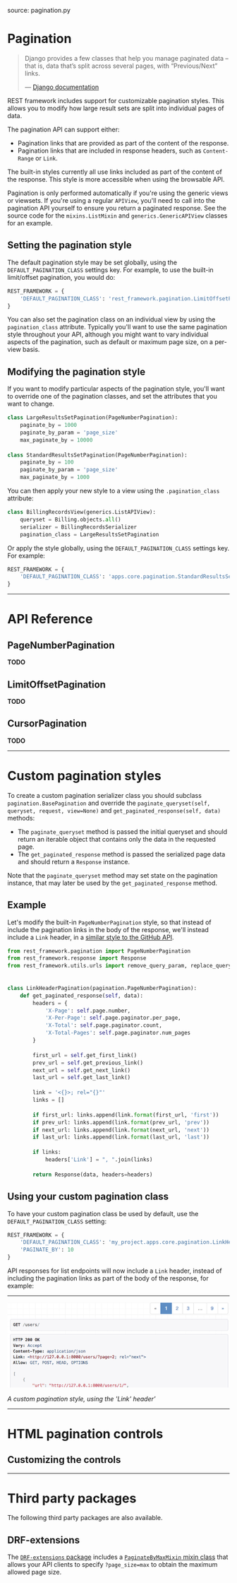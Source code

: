 source: pagination.py

# Pagination

> Django provides a few classes that help you manage paginated data – that is, data that’s split across several pages, with “Previous/Next” links.
>
> &mdash; [Django documentation][cite]

REST framework includes support for customizable pagination styles. This allows you to modify how large result sets are split into individual pages of data.

The pagination API can support either:

* Pagination links that are provided as part of the content of the response.
* Pagination links that are included in response headers, such as `Content-Range` or `Link`.

The built-in styles currently all use links included as part of the content of the response. This style is more accessible when using the browsable API.

Pagination is only performed automatically if you're using the generic views or viewsets. If you're using a regular `APIView`, you'll need to call into the pagination API yourself to ensure you return a paginated response. See the source code for the `mixins.ListMixin` and `generics.GenericAPIView` classes for an example.

## Setting the pagination style

The default pagination style may be set globally, using the `DEFAULT_PAGINATION_CLASS` settings key. For example, to use the built-in limit/offset pagination, you would do:

```py
REST_FRAMEWORK = {
    'DEFAULT_PAGINATION_CLASS': 'rest_framework.pagination.LimitOffsetPagination'
}
```

You can also set the pagination class on an individual view by using the `pagination_class` attribute. Typically you'll want to use the same pagination style throughout your API, although you might want to vary individual aspects of the pagination, such as default or maximum page size, on a per-view basis.

## Modifying the pagination style

If you want to modify particular aspects of the pagination style, you'll want to override one of the pagination classes, and set the attributes that you want to change.

```py
class LargeResultsSetPagination(PageNumberPagination):
    paginate_by = 1000
    paginate_by_param = 'page_size'
    max_paginate_by = 10000

class StandardResultsSetPagination(PageNumberPagination):
    paginate_by = 100
    paginate_by_param = 'page_size'
    max_paginate_by = 1000
```

You can then apply your new style to a view using the `.pagination_class` attribute:

```py
class BillingRecordsView(generics.ListAPIView):
    queryset = Billing.objects.all()
    serializer = BillingRecordsSerializer
    pagination_class = LargeResultsSetPagination
```

Or apply the style globally, using the `DEFAULT_PAGINATION_CLASS` settings key. For example:

```py
REST_FRAMEWORK = {
    'DEFAULT_PAGINATION_CLASS': 'apps.core.pagination.StandardResultsSetPagination'
}
```

---

# API Reference

## PageNumberPagination

**TODO**

## LimitOffsetPagination

**TODO**

## CursorPagination

**TODO**

---

# Custom pagination styles

To create a custom pagination serializer class you should subclass `pagination.BasePagination` and override the `paginate_queryset(self, queryset, request, view=None)` and `get_paginated_response(self, data)` methods:

* The `paginate_queryset` method is passed the initial queryset and should return an iterable object that contains only the data in the requested page.
* The `get_paginated_response` method is passed the serialized page data and should return a `Response` instance.

Note that the `paginate_queryset` method may set state on the pagination instance, that may later be used by the `get_paginated_response` method.

## Example

Let's modify the built-in `PageNumberPagination` style, so that instead of include the pagination links in the body of the response, we'll instead include a `Link` header, in a [similar style to the GitHub API][github-link-pagination].

```py
from rest_framework.pagination import PageNumberPagination
from rest_framework.response import Response
from rest_framework.utils.urls import remove_query_param, replace_query_param


class LinkHeaderPagination(pagination.PageNumberPagination):
    def get_paginated_response(self, data):
        headers = {
            'X-Page': self.page.number,
            'X-Per-Page': self.page.paginator.per_page,
            'X-Total': self.page.paginator.count,
            'X-Total-Pages': self.page.paginator.num_pages
        }

        first_url = self.get_first_link()
        prev_url = self.get_previous_link()
        next_url = self.get_next_link()
        last_url = self.get_last_link()

        link = '<{}>; rel="{}"'
        links = []

        if first_url: links.append(link.format(first_url, 'first'))
        if prev_url: links.append(link.format(prev_url, 'prev'))
        if next_url: links.append(link.format(next_url, 'next'))
        if last_url: links.append(link.format(last_url, 'last'))

        if links:
            headers['Link'] = ", ".join(links)

        return Response(data, headers=headers)
```

## Using your custom pagination class

To have your custom pagination class be used by default, use the `DEFAULT_PAGINATION_CLASS` setting:

```py
REST_FRAMEWORK = {
    'DEFAULT_PAGINATION_CLASS': 'my_project.apps.core.pagination.LinkHeaderPagination',
    'PAGINATE_BY': 10
}
```

API responses for list endpoints will now include a `Link` header, instead of including the pagination links as part of the body of the response, for example:

---

![Link Header][link-header]

*A custom pagination style, using the 'Link' header'*

---

# HTML pagination controls

## Customizing the controls

---

# Third party packages

The following third party packages are also available.

## DRF-extensions

The [`DRF-extensions` package][drf-extensions] includes a [`PaginateByMaxMixin` mixin class][paginate-by-max-mixin] that allows your API clients to specify `?page_size=max` to obtain the maximum allowed page size.

[cite]: https://docs.djangoproject.com/en/dev/topics/pagination/
[github-link-pagination]: https://developer.github.com/guides/traversing-with-pagination/
[link-header]: ../img/link-header-pagination.png
[drf-extensions]: http://chibisov.github.io/drf-extensions/docs/
[paginate-by-max-mixin]: http://chibisov.github.io/drf-extensions/docs/#paginatebymaxmixin
